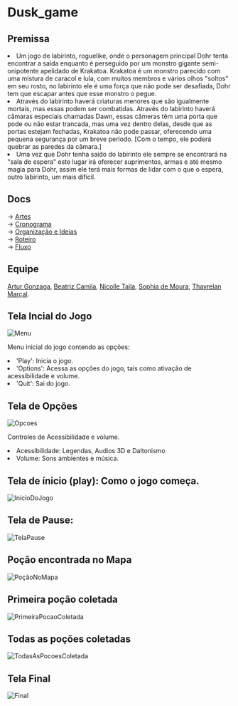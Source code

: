 # Dusk_game

## Premissa 
<li> Um jogo de labirinto, roguelike, onde o personagem principal Dohr tenta encontrar a saída enquanto é perseguido por um monstro gigante semi-onipotente apelidado de Krakatoa. Krakatoa é um monstro parecido com uma mistura de caracol e lula, com muitos membros e vários olhos "soltos" em seu rosto, no labirinto ele é uma força que não pode ser desafiada, Dohr tem que escapar antes que esse monstro o pegue.
<li> Através do labirinto haverá criaturas menores que são igualmente mortais, mas essas podem ser combatidas.  Através do labirinto haverá câmaras especiais chamadas Dawn, essas câmeras têm uma porta que pode ou não estar trancada, mas uma vez dentro delas, desde que as portas estejam fechadas, Krakatoa não pode passar, oferecendo uma pequena segurança por um breve período.  [Com o tempo, ele poderá quebrar as paredes da câmara.] 
<li>Uma vez que Dohr tenha saído do labirinto ele sempre se encontrará na "sala de espera" este lugar irá oferecer suprimentos, armas e até mesmo magia para Dohr, assim ele terá mais formas de lidar com o que o espera, outro labirinto, um  mais difícil.</li>

## Docs
-> <a href="https://drive.google.com/drive/folders/16R7NVVO7QTpo4GkZolMvr6zascrFJvBn?usp=sharing" target=_blank>Artes</a><br>
-> <a href="https://docs.google.com/spreadsheets/d/1RsMIRVbmeIPFARJsKHqsGKxOpeBTktCwb6hbYpWCxM0/edit#gid=0" target=_blank>Cronograma</a> <br>
-> <a href="https://docs.google.com/document/d/1xX3RGnddl0zekc7iF63i_64icea7PLqaWeaDX4lX0lU/edit" target=_blank>Organização e Ideias</a><br>
-> <a href="https://docs.google.com/document/d/1zT4ndzxPSvYztC1vMH6I-v4Z5vSIFPKWgnvQzloJpZY/edit" target=_blank>Roteiro</a><br>
-> <a href="https://docs.google.com/document/d/1RZ_ua5HROKSYkIR1QPx_zYIoAhEXkRDDkocpV6SrMCA/edit#heading=h.l438tmcgjf58" target=_blank>Fluxo</a><br>


## Equipe<br> 
 <a href="https://github.com/arturgonzaga320" target=_blank>Artur Gonzaga</a>,
 <a href="https://github.com/beacms" target=_blank>Beatriz Camila</a>,
 <a href="https://github.com/Nicolle-Oliveira" target=_blank>Nicolle Taila</a>,
 <a href="https://github.com/sophiaveneres" target=_blank>Sophia de Moura</a>,
 <a href="https://github.com/Thayrelan" target=_blank>Thayrelan Marçal</a>.


## Tela Incial do Jogo

![Menu](https://github.com/Nicolle-Oliveira/2023-303-Dusk/assets/104602677/a910c0c1-badd-4743-9547-3c656e196397)

<l> Menu inicial do jogo contendo as opções:
<li> 'Play': Inicia o jogo.
<li> 'Options': Acessa as opções do jogo, tais como ativação de acessibilidade e volume.
<li> 'Quit': Sai do jogo.

## Tela de Opções

![Opcoes](https://github.com/Nicolle-Oliveira/2023-303-Dusk/assets/104602677/6ec11cae-2940-4b45-b20e-2dcce080a5a3)

<l> Controles de Acessibilidade e volume.
<li> Acessibilidade: Legendas, Audios 3D e Daltonismo
<li> Volume: Sons ambientes e música.

## Tela de ínicio (play): Como o jogo começa. 

![InicioDoJogo](https://github.com/Nicolle-Oliveira/2023-303-Dusk/assets/104602677/5d4b2123-ddb7-4d99-849a-529d70981d65)

## Tela de Pause:

![TelaPause](https://github.com/Nicolle-Oliveira/2023-303-Dusk/assets/104602677/0c49dc64-5c81-4cd3-b455-34b3ed50a9bb)

## Poção encontrada no Mapa

![PoçãoNoMapa](https://github.com/Nicolle-Oliveira/2023-303-Dusk/assets/104602677/5a8cb339-160b-4f93-98e2-97aaf5d80c37)

## Primeira poção coletada

![PrimeiraPocaoColetada](https://github.com/Nicolle-Oliveira/2023-303-Dusk/assets/104602677/62ce7672-1793-4c82-ab68-60a8ac2729a6)

## Todas as poções coletadas

![TodasAsPocoesColetada](https://github.com/Nicolle-Oliveira/2023-303-Dusk/assets/104602677/8a7557ad-685d-41b6-945a-89a3356753af)

## Tela Final

![Final](https://github.com/Nicolle-Oliveira/2023-303-Dusk/assets/104602677/4b00c377-73f6-4349-aab5-a3dfad0d7bab)








